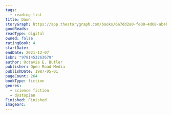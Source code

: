```yaml
---
tags:
  - reading-list
title: Dawn
storyGraph: https://app.thestorygraph.com/books/6a7dd2a0-fe00-4d08-ab4b-5e565b08b02c
goodReads:
readType: digital
owned: false
ratingBook: 4
startDate:
endDate: 2021-12-07
isbn: "9781453263679"
author: Octavia E. Butler
publisher: Open Road Media
publishDate: 1987-05-01
pageCount: 264
bookType: fiction
genres:
  - science fiction
  - dystopian
Finished: Finished
imageSrc:
---
```

